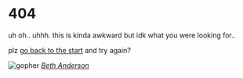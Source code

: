 # 404
uh oh.. uhhh. this is kinda awkward but idk what you were looking for..

plz [go back to the start](/) and try again?

![gopher](/Gopher.png)
_[Beth Anderson](https://github.com/betandr/gophers?tab=readme-ov-file)_

